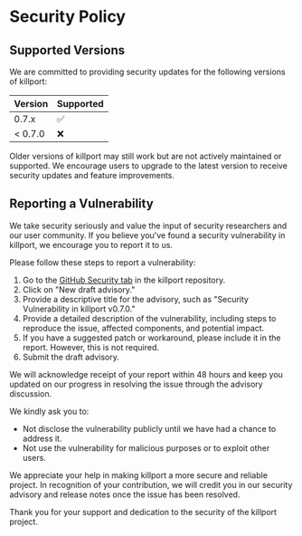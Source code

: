 # Security Policy

## Supported Versions

We are committed to providing security updates for the following versions of killport:

| Version | Supported          |
| ------- | ------------------ |
| 0.7.x   | :white_check_mark: |
| < 0.7.0 | :x:                |

Older versions of killport may still work but are not actively maintained or supported. We encourage users to upgrade to the latest version to receive security updates and feature improvements.

## Reporting a Vulnerability

We take security seriously and value the input of security researchers and our user community. If you believe you've found a security vulnerability in killport, we encourage you to report it to us.

Please follow these steps to report a vulnerability:

1. Go to the [GitHub Security tab](https://github.com/jkfran/killport/security/advisories) in the killport repository.
2. Click on "New draft advisory."
3. Provide a descriptive title for the advisory, such as "Security Vulnerability in killport v0.7.0."
4. Provide a detailed description of the vulnerability, including steps to reproduce the issue, affected components, and potential impact.
5. If you have a suggested patch or workaround, please include it in the report. However, this is not required.
6. Submit the draft advisory.

We will acknowledge receipt of your report within 48 hours and keep you updated on our progress in resolving the issue through the advisory discussion.

We kindly ask you to:

- Not disclose the vulnerability publicly until we have had a chance to address it.
- Not use the vulnerability for malicious purposes or to exploit other users.

We appreciate your help in making killport a more secure and reliable project. In recognition of your contribution, we will credit you in our security advisory and release notes once the issue has been resolved.

Thank you for your support and dedication to the security of the killport project.

